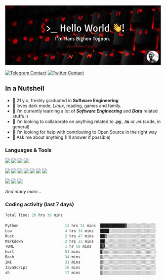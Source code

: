 ![Cover](assets/gh-readme-cover.png)

[![Telegram Contact](https://img.shields.io/badge/Telegram-%230088CC.svg?style=for-the-badge&logo=telegram&logoColor=white)](https://t.me/hanstobi) [![Twitter Contact](https://img.shields.io/badge/Twitter-%2308A0E9.svg?style=for-the-badge&logo=twitter&logoColor=white)](https://twitter.com/_tobihans)

## In a Nutshell
- 👤 21 y.o, freshly graduated in **Software Engineering**
- 🖤 loves dark mode, *Linux*, reading, games and family.
- 🌱 I’m currently learning a lot of ***Software Engineering*** and ***Data*** related stuffs :)
- 👯 I’m looking to collaborate on anything related to **.py**, **.ts** or **.rs** (code, in general)
- 🤔 I’m looking for help with contributing to Open Source in the right way
- 💬 Ask me about anything (I'll answer if possible)

### Languages & Tools
![](https://img.shields.io/badge/Linux-%23eab30f.svg?style=for-the-badge&logo=linux&logoColor=black) ![](https://img.shields.io/badge/Git-%23e54a2f.svg?style=for-the-badge&logo=git&logoColor=white) ![](https://img.shields.io/badge/Github-%231a1d21.svg?style=for-the-badge&logo=github&logoColor=white) ![](https://img.shields.io/badge/Docker-%230394f0.svg?style=for-the-badge&logo=docker&logoColor=white)

![](https://img.shields.io/badge/C-%231a1d21.svg?style=for-the-badge&logo=C&logoColor=white) ![](https://img.shields.io/badge/TypeScript-%230074c2.svg?style=for-the-badge&logo=typescript&logoColor=white) ![](https://img.shields.io/badge/Python-%23f0c540.svg?style=for-the-badge&logo=python) ![](https://img.shields.io/badge/Rust-%23ea4800.svg?style=for-the-badge&logo=rust) ![](https://img.shields.io/badge/Php-%237175aa.svg?style=for-the-badge&logo=php&logoColor=white) ![](https://img.shields.io/badge/HTML-%23d84924.svg?style=for-the-badge&logo=html5&logoColor=white) ![](https://img.shields.io/badge/Scss-%23c45f92.svg?style=for-the-badge&logo=sass&logoColor=white)

![](https://img.shields.io/badge/Vue-%23314559.svg?style=for-the-badge&logo=vue.js) ![](https://img.shields.io/badge/Laravel-%23e54a2f.svg?style=for-the-badge&logo=laravel&logoColor=white) ![](https://img.shields.io/badge/Adonis-%235a45ff.svg?style=for-the-badge&logo=adonisjs)

*And many more...*

### Coding activity (last 7 days)
<!--START_SECTION:waka-->

```python
Total Time: 29 hrs 36 mins

Python                     13 hrs 51 mins  ███████████▓░░░░░░░░░░░░░   46.72 %
Lua                        4 hrs 34 mins   ████░░░░░░░░░░░░░░░░░░░░░   15.42 %
Rust                       2 hrs 47 mins   ██▒░░░░░░░░░░░░░░░░░░░░░░   09.38 %
Markdown                   2 hrs 25 mins   ██░░░░░░░░░░░░░░░░░░░░░░░   08.19 %
TOML                       1 hr 58 mins    █▓░░░░░░░░░░░░░░░░░░░░░░░   06.64 %
hurl                       51 mins         ▓░░░░░░░░░░░░░░░░░░░░░░░░   02.87 %
Bash                       34 mins         ▒░░░░░░░░░░░░░░░░░░░░░░░░   01.96 %
INI                        31 mins         ▒░░░░░░░░░░░░░░░░░░░░░░░░   01.77 %
JavaScript                 18 mins         ▒░░░░░░░░░░░░░░░░░░░░░░░░   01.03 %
sh                         17 mins         ▒░░░░░░░░░░░░░░░░░░░░░░░░   00.99 %
```

<!--END_SECTION:waka-->
